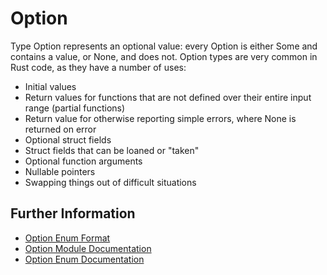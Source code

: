 # Option

Type Option represents an optional value: every Option is either Some and contains a value, or None, and does not.
Option types are very common in Rust code, as they have a number of uses:

-   Initial values
-   Return values for functions that are not defined over their entire input range (partial functions)
-   Return value for otherwise reporting simple errors, where None is returned on error
-   Optional struct fields
-   Struct fields that can be loaned or "taken"
-   Optional function arguments
-   Nullable pointers
-   Swapping things out of difficult situations

## Further Information

-   [Option Enum Format](https://doc.rust-lang.org/stable/book/ch10-01-syntax.html#in-enum-definitions)
-   [Option Module Documentation](https://doc.rust-lang.org/std/option/)
-   [Option Enum Documentation](https://doc.rust-lang.org/std/option/enum.Option.html)
